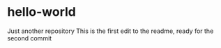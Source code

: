 # hello-world
Just another repository
This is the first edit to the readme, ready for the second commit
